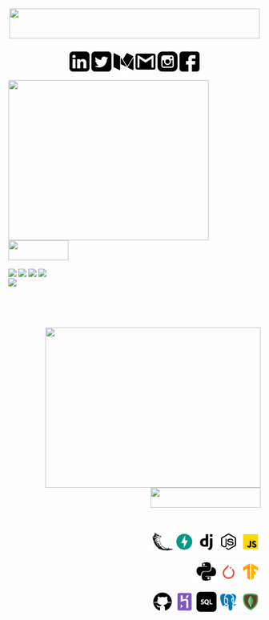 # <div align="center" ><img height=60px width=500px src="https://img.shields.io/badge/Namaste%20from%20Swarnabha-black?&style=for-the-badge"></div>

<div align="center">
  <p>
    <a href="https://www.linkedin.com/in/swarnabha-das-2001official/"><img src="https://github.com/sd2001/sd2001/blob/master/Socials/linkedin-sign.svg"         height="40px" width="40px" alt="LinkedIn"></a>
    <a href="https://twitter.com/im_sd2001"><img src="https://github.com/sd2001/sd2001/blob/master/Socials/twitter-sign.svg" height="40px" width="40px"                  alt="Twitter"></a>
     <a href="https://medium.com/@im.swarnabha2001"><img src="https://github.com/sd2001/sd2001/blob/master/Socials/medium.svg" height="40px" width="40px"                    alt="Medium"></a>
    <a href="mailto:im.swarnabha2001@gmail.com"><img src="https://github.com/sd2001/sd2001/blob/master/Socials/gmail-logo.svg" height="40px" width="40px"                  alt="Gmail"></a>
    <a href="https://www.instagram.com/__swarnabha.d__/"><img src="https://github.com/sd2001/sd2001/blob/master/Socials/instagram.svg" height="40px" width="40px"                  alt="Instagram"></a>    
    <a href="https://www.facebook.com/swarnabha.das.737"><img src="https://github.com/sd2001/sd2001/blob/master/Socials/facebook.svg" height="40px" width="40px"                  alt="Facebook"></a>
   </p>
 </div>

<div>
<img width=400px height=320px align="left" src="https://media.giphy.com/media/PmAjqmm4beKervYzFr/giphy.gif"/>	
<div>
  <br><br>
  <p>
    <img height=40px width=120px src="https://img.shields.io/badge/About%20Me-black?&style=for-the-badge">
  </p>  
  <p style="font-family:Arial;">
    <img src="https://img.shields.io/badge/Result%20Driven%20Sophomore%20-SRMIST, KTR🏫-green?style=for-the-badge&logo=one" />
    <img src="https://img.shields.io/badge/Exploring%20various%20domains-Programming🖥️-green?style=for-the-badge&logo=one" />
    <img src="https://img.shields.io/badge/Bits%20and%20bytes%20of%20backend%20development-Learning📚-green?style=for-the-badge&logo=one" />
    <img src="https://img.shields.io/badge/Premier%20League%20:%20Arsenal(cOYG)-Football⚽-green?style=for-the-badge&logo=one" /><br>
    <img src="https://img.shields.io/badge/Kittens%20and%20puppies-True%20%F0%9F%92%96-green?style=for-the-badge&logo=heart" />    
  </p>
 </div>
 </div> 
 
 <br><br><br>
 
 <div>
<img width=430px height=320px align="right" src="https://media.giphy.com/media/SWoctMQwFFeE21ePvc/giphy.gif"/>	
<div>
  
  <p align="right">
    <img height=40px width=220px src="https://img.shields.io/badge/I%20can%20help%20you%20in-black?&style=for-the-badge">
  </p ><br>  
  <p align="right">
    <img height="40px" width="40px"src="https://github.com/sd2001/sd2001/blob/master/Tech/flask.svg" />
    <img height="40px" width="40px"src="https://github.com/sd2001/sd2001/blob/master/Tech/fastapi.jpg" />
    <img height="40px" width="40px" src="https://github.com/sd2001/sd2001/blob/master/Tech/django.svg" />
    <img height="40px" width="40px" src="https://github.com/sd2001/sd2001/blob/master/Tech/icons8-node-js-64.png" />
    <img height="40px" width="40px" src="https://github.com/sd2001/sd2001/blob/master/Tech/javascript.svg" /><br><br>    
    <img height="40px" width="40px" src="https://github.com/sd2001/sd2001/blob/master/Tech/python.svg" />
    <img height="40px" width="40px"src="https://github.com/sd2001/sd2001/blob/master/Tech/pytorch.png" />
    <img height="40px" width="40px"src="https://github.com/sd2001/sd2001/blob/master/Tech/tensorflow.svg" /><br><br>
    <img height="40px" width="40px"src="https://github.com/sd2001/sd2001/blob/master/Tech/icons8-github-50.png" />
    <img height="40px" width="40px"src="https://github.com/sd2001/sd2001/blob/master/Tech/heroku-48.png" />
  <img height="40px" width="40px"src="https://github.com/sd2001/sd2001/blob/master/Tech/sql-52.png" />
  <img height="40px" width="40px"src="https://github.com/sd2001/sd2001/blob/master/Tech/postgresql.png" />
    <img height="40px" width="40px"src="https://github.com/sd2001/sd2001/blob/master/Tech/mongodb.svg" />
  </p>
 </div>
 </div> 
 
  


  
